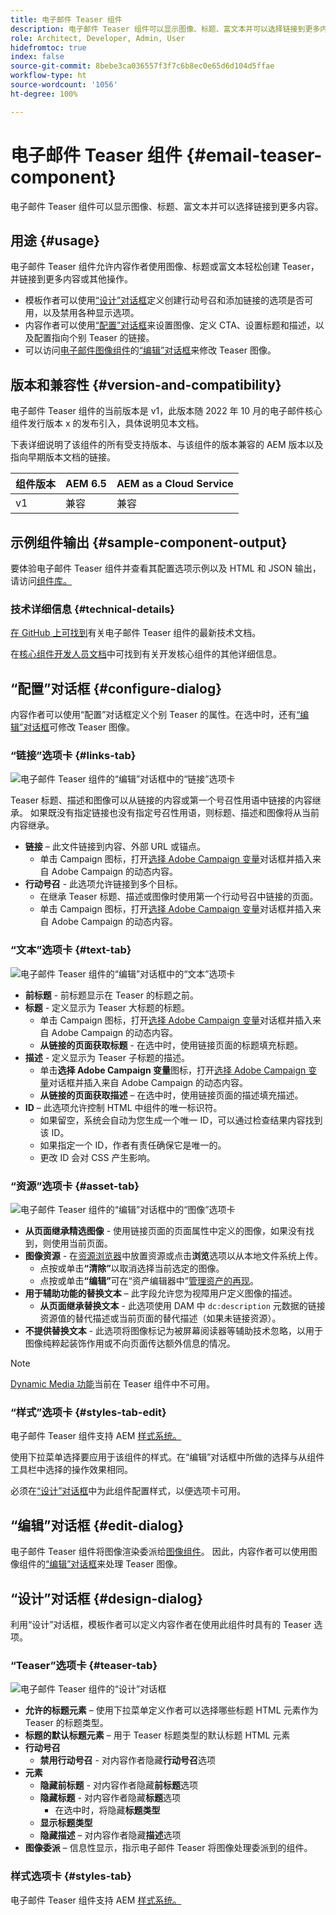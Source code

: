 ```yaml
---
title: 电子邮件 Teaser 组件
description: 电子邮件 Teaser 组件可以显示图像、标题、富文本并可以选择链接到更多内容。
role: Architect, Developer, Admin, User
hidefromtoc: true
index: false
source-git-commit: 8bebe3ca036557f3f7c6b8ec0e65d6d104d5ffae
workflow-type: ht
source-wordcount: '1056'
ht-degree: 100%

---
```



# 电子邮件 Teaser 组件 {#email-teaser-component}

电子邮件 Teaser 组件可以显示图像、标题、富文本并可以选择链接到更多内容。

## 用途 {#usage}

电子邮件 Teaser 组件允许内容作者使用图像、标题或富文本轻松创建 Teaser，并链接到更多内容或其他操作。

* 模板作者可以使用[“设计”对话框](#design-dialog)定义创建行动号召和添加链接的选项是否可用，以及禁用各种显示选项。
* 内容作者可以使用[“配置”对话框](#configure-dialog)来设置图像、定义 CTA、设置标题和描述，以及配置指向个别 Teaser 的链接。
* 可以访问[电子邮件图像组件](image.md)的[“编辑”对话框](image.md#edit-dialog)来修改 Teaser 图像。

## 版本和兼容性 {#version-and-compatibility}

电子邮件 Teaser 组件的当前版本是 v1，此版本随 2022 年 10 月的电子邮件核心组件发行版本 x 的发布引入，具体说明见本文档。

下表详细说明了该组件的所有受支持版本、与该组件的版本兼容的 AEM 版本以及指向早期版本文档的链接。

| 组件版本 | AEM 6.5 | AEM as a Cloud Service |
|---|---|---|
| v1 | 兼容 | 兼容 |

## 示例组件输出 {#sample-component-output}

要体验电子邮件 Teaser 组件并查看其配置选项示例以及 HTML 和 JSON 输出，请访问[组件库。](https://adobe.com/go/aem_cmp_library_email_teaser_cn)

### 技术详细信息 {#technical-details}

[在 GitHub 上可找到](https://adobe.com/go/aem_cmp_tech_email_teaser_v1_cn)有关电子邮件 Teaser 组件的最新技术文档。

在[核心组件开发人员文档](/help/developing/overview.md)中可找到有关开发核心组件的其他详细信息。

## “配置”对话框 {#configure-dialog}

内容作者可以使用“配置”对话框定义个别 Teaser 的属性。在选中时，还有[“编辑”对话框](#edit-dialog)可修改 Teaser 图像。

### “链接”选项卡 {#links-tab}

![电子邮件 Teaser 组件的“编辑”对话框中的“链接”选项卡](/help/email/assets/email-teaser-edit-links.png)

Teaser 标题、描述和图像可以从链接的内容或第一个号召性用语中链接的内容继承。 如果既没有指定链接也没有指定号召性用语，则标题、描述和图像将从当前内容继承。

* **链接** – 此文件链接到内容、外部 URL 或锚点。
   * 单击 Campaign 图标，打开[选择 Adobe Campaign 变量](/help/email/campaign-variables.md)对话框并插入来自 Adobe Campaign 的动态内容。
* **行动号召** - 此选项允许链接到多个目标。
   * 在继承 Teaser 标题、描述或图像时使用第一个行动号召中链接的页面。
   * 单击 Campaign 图标，打开[选择 Adobe Campaign 变量](/help/email/campaign-variables.md)对话框并插入来自 Adobe Campaign 的动态内容。

### “文本”选项卡 {#text-tab}

![电子邮件 Teaser 组件的“编辑”对话框中的“文本”选项卡](/help/email/assets/email-teaser-edit-text.png)

* **前标题** - 前标题显示在 Teaser 的标题之前。
* **标题** - 定义显示为 Teaser 大标题的标题。
   * 单击 Campaign 图标，打开[选择 Adobe Campaign 变量](/help/email/campaign-variables.md)对话框并插入来自 Adobe Campaign 的动态内容。
   * **从链接的页面获取标题** - 在选中时，使用链接页面的标题填充标题。
* **描述** - 定义显示为 Teaser 子标题的描述。
   * 单击&#x200B;**选择 Adobe Campaign 变量**&#x200B;图标，打开[选择 Adobe Campaign 变量](/help/email/campaign-variables.md)对话框并插入来自 Adobe Campaign 的动态内容。
   * **从链接的页面获取描述** – 在选中时，使用链接页面的描述填充描述。
* **ID** – 此选项允许控制 HTML 中组件的唯一标识符。
   * 如果留空，系统会自动为您生成一个唯一 ID，可以通过检查结果内容找到该 ID。
   * 如果指定一个 ID，作者有责任确保它是唯一的。
   * 更改 ID 会对 CSS 产生影响。

### “资源”选项卡 {#asset-tab}

![电子邮件 Teaser 组件的“编辑”对话框中的“图像”选项卡](/help/email/assets/email-teaser-edit-image.png)

* **从页面继承精选图像** - 使用链接页面的页面属性中定义的图像，如果没有找到，则使用当前页面。
* **图像资源** - 在[资源浏览器](https://experienceleague.adobe.com/docs/experience-manager-cloud-service/sites/authoring/fundamentals/environment-tools.html)中放置资源或点击&#x200B;**浏览**&#x200B;选项以从本地文件系统上传。
   * 点按或单击&#x200B;**“清除”**&#x200B;以取消选择当前选定的图像。
   * 点按或单击&#x200B;**“编辑”**&#x200B;可在“资产编辑器中”[管理资产的再现](https://experienceleague.adobe.com/docs/experience-manager-cloud-service/assets/manage/manage-digital-assets.html)。
* **用于辅助功能的替换文本** – 此字段允许您为视障用户定义图像的描述。
   * **从页面继承替换文本** - 此选项使用 DAM 中 `dc:description` 元数据的链接资源值的替代描述或当前页面的替代描述（如果未链接资源）。
* **不提供替换文本** - 此选项将图像标记为被屏幕阅读器等辅助技术忽略，以用于图像纯粹起装饰作用或不向页面传达额外信息的情况。

>[!NOTE]
>
>[Dynamic Media 功能](image.md#dynamic-media)当前在 Teaser 组件中不可用。

### “样式”选项卡 {#styles-tab-edit}

电子邮件 Teaser 组件支持 AEM [样式系统。](/help/get-started/authoring.md#component-styling)

使用下拉菜单选择要应用于该组件的样式。在“编辑”对话框中所做的选择与从组件工具栏中选择的操作效果相同。

必须在[“设计”对话框](#design-dialog)中为此组件配置样式，以便选项卡可用。

## “编辑”对话框 {#edit-dialog}

电子邮件 Teaser 组件将图像渲染委派给[图像组件](image.md)。 因此，内容作者可以使用图像组件的[“编辑”对话框](image.md#edit-dialog)来处理 Teaser 图像。

## “设计”对话框 {#design-dialog}

利用“设计”对话框，模板作者可以定义内容作者在使用此组件时具有的 Teaser 选项。

### “Teaser”选项卡 {#teaser-tab}

![电子邮件 Teaser 组件的“设计”对话框](/help/email/assets/email-teaser-design.png)

* **允许的标题元素** – 使用下拉菜单定义作者可以选择哪些标题 HTML 元素作为 Teaser 的标题类型。
* **标题的默认标题元素** – 用于 Teaser 标题类型的默认标题 HTML 元素
* **行动号召**
   * **禁用行动号召** - 对内容作者隐藏&#x200B;**行动号召**&#x200B;选项
* **元素**
   * **隐藏前标题** - 对内容作者隐藏&#x200B;**前标题**&#x200B;选项
   * **隐藏标题** - 对内容作者隐藏&#x200B;**标题**&#x200B;选项
      * 在选中时，将隐藏&#x200B;**标题类型**
   * **显示标题类型**
   * **隐藏描述** – 对内容作者隐藏&#x200B;**描述**&#x200B;选项
* **图像委派** – 信息性显示，指示电子邮件 Teaser 将图像处理委派到的组件。

### 样式选项卡 {#styles-tab}

电子邮件 Teaser 组件支持 AEM [样式系统。](/help/get-started/authoring.md#component-styling)
